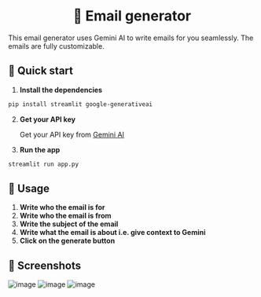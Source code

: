 <h1 align=center>
  📧 Email generator
</h1>

This email generator uses Gemini AI to write emails for you seamlessly. The emails are fully customizable.

## 🚀 Quick start
1. **Install the dependencies**
```sh
pip install streamlit google-generativeai
```

2. **Get your API key**
   
     Get your API key from [Gemini AI](https://makersuite.google.com/app/apikey)

3. **Run the app**
```sh
streamlit run app.py
```

## 📝 Usage
<!-- How to use the app -->
1. **Write who the email is for**
2. **Write who the email is from**
3. **Write the subject of the email**
4. **Write what the email is about i.e. give context to Gemini**
5. **Click on the generate button**

## 📸 Screenshots
![image](https://github.com/piyushchugeja/email-generator/assets/66639966/80736b72-83bf-4b5b-a3e3-87e4da9e1a19)
![image](https://github.com/piyushchugeja/email-generator/assets/66639966/258b0270-c88e-49e2-9c24-a0f5eabfd2be)
![image](https://github.com/piyushchugeja/email-generator/assets/66639966/873db92d-0e79-477e-8372-f48825714395)


